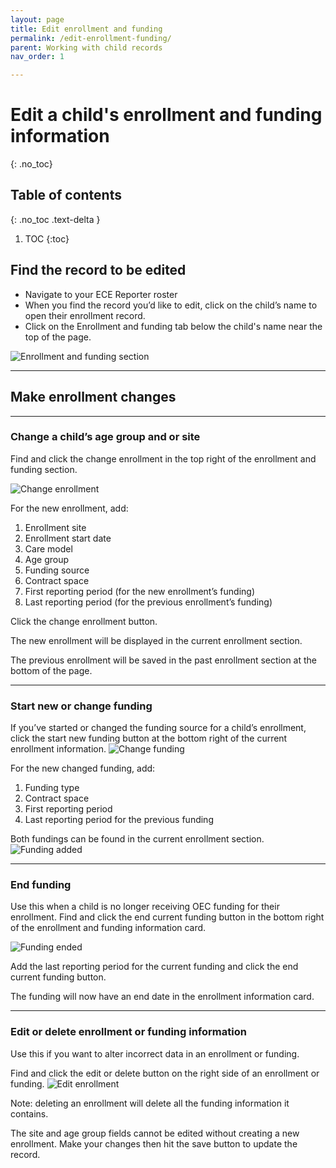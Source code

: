 ```yaml
---
layout: page
title: Edit enrollment and funding
permalink: /edit-enrollment-funding/
parent: Working with child records
nav_order: 1

---
```


# Edit a child's enrollment and funding information
{: .no_toc}

## Table of contents
{: .no_toc .text-delta }

1. TOC
{:toc}



## Find the record to be edited
- Navigate to your ECE Reporter roster
- When you find the record you’d like to edit, click on the child’s name to open their enrollment record.
- Click on the Enrollment and funding tab below the child's name near the top of the page.

![Enrollment and funding section](../assets/images/enrollment-funding.png "Enrollment and funding section")

---

## Make enrollment changes

---

### Change a child’s age group and or site
Find and click the change enrollment in the top right of the enrollment and funding section.

![Change enrollment](../assets/images/change-enrollment.png "Change enrollment")

For the new enrollment, add:
1. Enrollment site
2. Enrollment start date
3. Care model
4. Age group
5. Funding source
6. Contract space
7. First reporting period (for the new enrollment’s funding)
8. Last reporting period (for the previous enrollment’s funding)

Click the change enrollment button.

The new enrollment will be displayed in the current enrollment section.

The previous enrollment will be saved in the past enrollment section at the bottom of the page.

--- 

### Start new or change funding
If you’ve started or changed the funding source for a child’s enrollment, click the start new funding button at the bottom right of the current enrollment information.
![Change funding](../assets/images/switch-funding.png "Change funding")

For the new changed funding, add:
1. Funding type
2. Contract space
3. First reporting period
4. Last reporting period for the previous funding

Both fundings can be found in the current enrollment section.
![Funding added](../assets/images/funding-added.png "Funding added")

---

### End funding
Use this when a child is no longer receiving OEC funding for their enrollment.
Find and click the end current funding button in the bottom right of the enrollment and funding information card.

![Funding ended](../assets/images/funding-ended.png "Funding ended")

Add the last reporting period for the current funding and click the end current funding button.

The funding will now have an end date in the enrollment information card.

---
### Edit or delete enrollment or funding information
Use this if you want to alter incorrect data in an enrollment or funding.

Find and click the edit or delete button on the right side of an enrollment or funding.
![Edit enrollment](../assets/images/edit-enrollment.png "Edit enrollment")

Note: deleting an enrollment will delete all the funding information it contains.

The site and age group fields cannot be edited without creating a new enrollment.
Make your changes then hit the save button to update the record.


